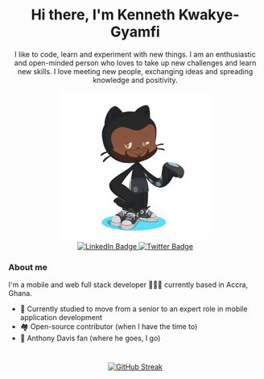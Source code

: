 <div align="center">
  <h1 align="center">Hi there, I'm Kenneth Kwakye-Gyamfi</h1>

  <p padding="15px">I like to code, learn and experiment with new things. I am an enthusiastic and open-minded person who loves to take up new challenges and learn new skills. I love meeting new people, exchanging ideas and spreading knowledge and positivity.</p>

  <a href="https://www.kwakye-gyamfi.com">
    <img src="./public/img/octocat.png" alt="Github Octocat" width="296" />
  </a>

  <div id="badges" style="margin-bottom: 20px">
    <a href="https://www.linkedin.com/in/kenneth-kwakye-gyamfi/">
      <img src="https://img.shields.io/badge/LinkedIn-blue?style=for-the-badge&logo=linkedin&logoColor=white" alt="LinkedIn Badge"/>
    </a>    
    <a href="https://twitter.com/cross19xx">
      <img src="https://img.shields.io/badge/Twitter-blue?style=for-the-badge&logo=twitter&logoColor=white" alt="Twitter Badge"/>
    </a>
  </div>
</div>

### About me

I'm a mobile and web full stack developer 👨🏾‍💻 currently based in Accra, Ghana.

- 🌱 Currently studied to move from a senior to an expert role in mobile application development
- 🏘 Open-source contributor (when I have the time to)
- 🏀 Anthony Davis fan (where he goes, I go)

<div align="center" style="margin-top: 40px">

[![GitHub Streak](http://github-readme-streak-stats.herokuapp.com?user=cross19xx&theme=algolia)](https://git.io/streak-stats)

</div>
